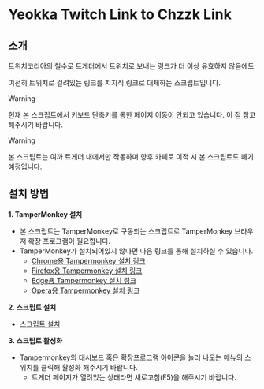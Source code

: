 # Yeokka Twitch Link to Chzzk Link

## 소개

트위치코리아의 철수로 트게더에서 트위치로 보내는 링크가 더 이상 유효하지 않음에도

여전히 트위치로 걸려있는 링크를 치지직 링크로 대체하는 스크립트입니다.

>[!WARNING]
>현재 본 스크립트에서 키보드 단축키를 통한 페이지 이동이 안되고 있습니다. 이 점 참고해주시기 바랍니다.

>[!WARNING]
>본 스크립트는 여까 트게더 내에서만 작동하며 향후 카페로 이적 시 본 스크립트도 폐기예정입니다.

## 설치 방법
**1. TamperMonkey 설치**
  - 본 스크립트는 TamperMonkey로 구동되는 스크립트로 TamperMonkey 브라우저 확장 프로그램이 필요합니다.
  - TamperMonkey가 설치되어있지 않다면 다음 링크를 통해 설치하실 수 있습니다.
    - [Chrome용 Tampermonkey 설치 링크](https://chromewebstore.google.com/detail/tampermonkey/dhdgffkkebhmkfjojejmpbldmpobfkfo)
    - [Firefox용 Tampermonkey 설치 링크](https://addons.mozilla.org/en-US/firefox/addon/tampermonkey/)
    - [Edge용 Tampermonkey 설치 링크](https://microsoftedge.microsoft.com/addons/detail/iikmkjmpaadaobahmlepeloendndfphd)
    - [Opera용 Tampermonkey 설치 링크](https://addons.opera.com/en/extensions/details/tampermonkey-beta/)

**2.  스크립트 설치**
  - [스크립트 설치]()

**3. 스크립트 활성화**
  - Tampermonkey의 대시보드 혹은 확장프로그램 아이콘을 눌러 나오는 메뉴의 스위치를 클릭해 활성화 해주시기 바랍니다.
    - 트게더 페이지가 열려있는 상태라면 새로고침(F5)을 해주시기 바랍니다.
